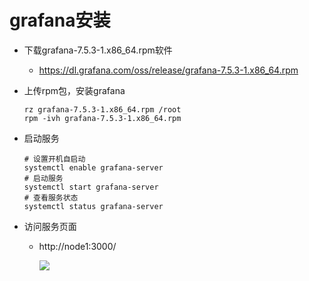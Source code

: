# grafana安装

- 下载grafana-7.5.3-1.x86_64.rpm软件

    -  https://dl.grafana.com/oss/release/grafana-7.5.3-1.x86_64.rpm

- 上传rpm包，安装grafana

    ```shell
    rz grafana-7.5.3-1.x86_64.rpm /root
    rpm -ivh grafana-7.5.3-1.x86_64.rpm
    ```

- 启动服务

    ```shell
    # 设置开机自启动
    systemctl enable grafana-server
    # 启动服务
    systemctl start grafana-server
    # 查看服务状态
    systemctl status grafana-server
    ```

- 访问服务页面

    - http://node1:3000/

        ![](https://s2.loli.net/2022/05/19/oeXrRc7yECv5GNT.png)